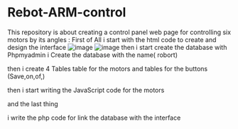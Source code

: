 # Rebot-ARM-control
This repository is about creating a control panel web page for controlling six motors by its angles :
First of All i start with the html code to create and design the interface
![image](https://user-images.githubusercontent.com/85804755/122679933-9ca23180-d1f5-11eb-88aa-2d69a71d299e.png)
![image](https://user-images.githubusercontent.com/85804755/122679957-afb50180-d1f5-11eb-874c-de5272f28321.png)
then i start create the database with Phpmyadmin i Create the database with the name( robort)

then i create 4 Tables table for the motors and tables for the buttons (Save,on,of,)

then i start writing the JavaScript code for the motors

and the last thing

i write the php code for link the database with the interface

